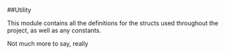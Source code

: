 ##Utility 

This module contains all the definitions for the structs used throughout the project, as well as any constants.

Not much more to say, really
